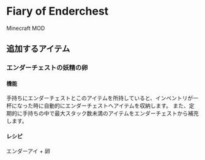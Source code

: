 # Fiary of Enderchest

Minecraft MOD


## 追加するアイテム

### エンダーチェストの妖精の卵

#### 機能

手持ちにエンダーチェストとこのアイテムを所持していると、インベントリが一杯になった時に自動的にエンダーチェストへアイテムを収納します。
また、定期的に手持ちの中で最大スタック数未満のアイテムをエンダーチェストから補充します。

#### レシピ

エンダーアイ + 卵
